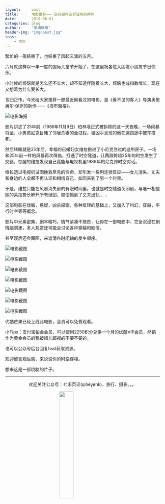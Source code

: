 ```yaml
---
layout:     post
title:      电影推荐——一部穿越时空抓渣男的神作
date:       2019-06-01
categories: blog
author:     "琉璃康康"
header-img: "img/post.jpg"
tags:
    - 电影
---
```


<style>
img{
  display:block;
  margin:0
  auto;
}
</style>

<meta name="referrer" content="never">

繁忙的一周结束了，也结束了风起云涌的五月。

六月就这样以一年一度的国际儿童节开始了，在这里祝各位大朋友小朋友节日快乐。

小时候的烦恼就是怎么还不长大，却不知道伴随着长大，烦恼也成指数增长，现在又想着为什么要长大。

言归正传，今天给大家推荐一部最近刚看过的电影，是《看不见的客人》导演奥里奥尔·保罗的新作——《海市蜃楼》。

![电影海报][1]

影片讲述了25年前（1989年11月9日）柏林墙正式被拆除的这一天夜晚，一场风暴将至，小男孩尼克目睹了邻居杀妻的全过程，被凶手发现的他在逃跑途中被车撞死。

然后转眼就是25年后，幸福的已婚妇女维拉搬进了小尼克住过的这所房子。一场和25年前一样的风暴再次降临，打通了时空隧道，让两段跨越25年的时空发生了交错，惊醒的维拉发现自己竟能与电视机里1989年的尼克跨时空对话。

维拉透过电视机试图挽救尼克的性命，却引发一系列连锁反应——女儿消失、丈夫和身边的人全都不再认识和相信自己，如同来到了另一个时空。

于是，维拉只能在风暴消失前的有限时间里，也就是时空隧道关闭前，与唯一相信她的莱拉警长解开所有谜团，顺便抓到了丈夫出轨……


这部电影在烧脑，悬疑，凶杀探案，各种反转的基础上，又加入了科幻，穿越，平行时空等等概念。

影片中元素密集，剧本精巧，情节紧凑不拖沓，让你在一部电影中，完全沉浸在剧情脑洞里，多人观赏还可能会讨论各种穿越和剧情。

甚至观后还会画图，来滤清各时间轴的发生顺序。

![电影截图][2]

![电影截图][3]

![电影截图][4]

![电影截图][5]

![电影截图][6]

![电影截图][7]

![电影截图][8]

优酷芒果已经上线此电影，会员可以免费观看。

小Tips：支付宝铂金会员，可以使用2250积分兑换一个月的优酷VIP会员，然鹅作为黄金会员的我被妞儿鄙视的不要不要的。

也可以公众号后台回复hssl获取资源。

欢迎留言观后感，来说说你的时空穿梭。

想来这是一部烧脑的片子。

------------
<p align="center">欢迎关注公众号：七禾页话(qiheyehk)，旅行、摄影。。。</p>
<img src="https://mmbiz.qpic.cn/mmbiz_jpg/QqiaFS6NT0eAaCjLpPgUZricqK7lIOO3hYEYIbjibRlYaiaTsib0reaQfQTmaibVw2QqZLibBWpCHJdg0v3V7yX8sQgWw/0?wx_fmt=jpeg" width="30%"/>

[1]:https://mmbiz.qpic.cn/mmbiz_jpg/QqiaFS6NT0eDmcDfpPFxWNuj3jHaxqq2TYjWD55ArOGZVNkcHHxD5FvCraeY7PYWHfqjAtHK9yJKUZDQ1FBWj2g/0?wx_fmt=jpeg

[2]:https://mmbiz.qpic.cn/mmbiz_jpg/QqiaFS6NT0eDmcDfpPFxWNuj3jHaxqq2THrJdibYCLicqYAVeDiaXyJKy46dtFGvkBmz4KO73m73TOU6rlaW8BNyNQ/0?wx_fmt=jpeg

[3]:https://mmbiz.qpic.cn/mmbiz_jpg/QqiaFS6NT0eDmcDfpPFxWNuj3jHaxqq2TBUrw4FX8nYQleOPwibwPYzdFOtAhiby8Mv6Zicjf4wGc1J5zicyxTo3eOg/0?wx_fmt=jpeg

[4]:https://mmbiz.qpic.cn/mmbiz_jpg/QqiaFS6NT0eDmcDfpPFxWNuj3jHaxqq2T7Gcc9MkSNiaHMlcrXaHPYldRMB6z9pX9RQQOoNL1S5OwF4rDJhVJakg/0?wx_fmt=jpeg

[5]:https://mmbiz.qpic.cn/mmbiz_jpg/QqiaFS6NT0eDmcDfpPFxWNuj3jHaxqq2TVse0B5wqV08O6XFYP3LfTJ3yvLLUK6MNia2jibjjhWLxpjbbNJZicjBuA/0?wx_fmt=jpeg

[6]:https://mmbiz.qpic.cn/mmbiz_jpg/QqiaFS6NT0eDmcDfpPFxWNuj3jHaxqq2TWPb2rsAOByWESiallgreicNaXmXjeVYugSZK8Sd7tUYJN6m2v8VibLRpg/0?wx_fmt=jpeg

[7]:https://mmbiz.qpic.cn/mmbiz_jpg/QqiaFS6NT0eDmcDfpPFxWNuj3jHaxqq2TlrTXIjv4QK1zmrsS6lfhYefSoxEeLbaKRLor2XeYJun1ibzotG6WWtw/0?wx_fmt=jpeg

[8]:https://mmbiz.qpic.cn/mmbiz_jpg/QqiaFS6NT0eDmcDfpPFxWNuj3jHaxqq2TBAeE4iaibDCEMKrhgag7jhVxlmCm2SQfBpvEvLZmgv5Qe5XI0dZYVbOg/0?wx_fmt=jpeg

